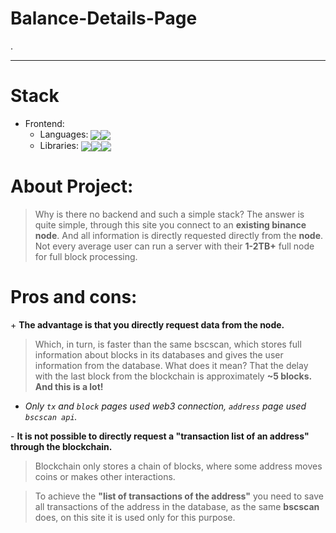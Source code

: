 # Balance-Details-Page

.


---

# Stack

- Frontend:
  - Languages: <img src='https://img.shields.io/badge/TypeScript-007ACC?style=for-the-badge&logo=typescript&logoColor=white' style='vertical-align:middle' /><img src="https://img.shields.io/badge/Sass-CC6699?style=for-the-badge&logo=sass&logoColor=white" style='vertical-align:middle' />
  - Libraries: <img src='https://img.shields.io/badge/React-20232A?style=for-the-badge&logo=react&logoColor=61DAFB' style='vertical-align:middle' /><img src='https://img.shields.io/badge/web3.js-F16822?style=for-the-badge&logo=web3.js&logoColor=white' style='vertical-align:middle' /><img src="https://img.shields.io/badge/Redux-593D88?style=for-the-badge&logo=redux&logoColor=white" style='vertical-align:middle' />

# About Project:
> Why is there no backend and such a simple stack?
The answer is quite simple, through this site you connect to an **existing binance node**.
And all information is directly requested directly from the **node**.
Not every average user can run a server with their **1-2TB+** full node for full block processing.

# Pros and cons:
\+ **The advantage is that you directly request data from the node.**
> Which, in turn, is faster than the same bscscan, which stores full information about blocks in its databases and gives the user information from the database.
What does it mean? That the delay with the last block from the blockchain is approximately **~5 blocks.**
**And this is a lot!**
* *Only `tx` and `block` pages used web3 connection, `address` page used `bscscan api`.*

\- **It is not possible to directly request a "transaction list of an address" through the blockchain.**
> Blockchain only stores a chain of blocks, where some address moves coins or makes other interactions.

> To achieve the **"list of transactions of the address"** you need to save all transactions of the address in the database, as the same **bscscan** does, on this site it is used only for this purpose.
